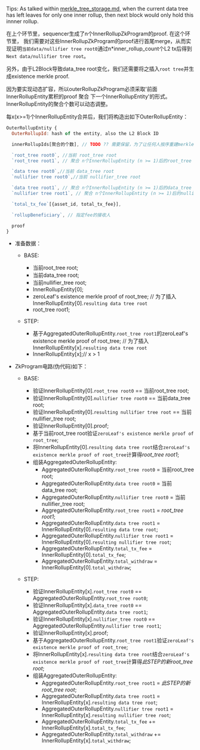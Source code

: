 Tips: As talked within [merkle_tree_storage.md](./merkle_tree_storage.md#switch-to-new-data-tree), when the current data tree has left leaves for only one inner rollup, then next block would only hold this innner rollup.

在上个环节里，sequencer生成了n个InnerRollupZkProgram的proof. 在这个环节里， 我们需要对这些InnerRollupZkProgram的proof进行首尾merge，从而实现证明`当前data/nullifier tree root0`通过n*inner_rollup_count个L2 tx后得到`Next data/nullifier tree root`。

另外，由于L2Block导致data_tree root变化，我们还需要将之插入`root tree`并生成existence merkle proof.

因为要实现动态扩容，所以outerRollupZkProgram必须采取'前面InnerRollupEntity累积的proof 聚合 下一个InnerRollupEntity'的形式。InnerRollupEntity的聚合个数可以动态调整。

每x(x>=1)个InnerRollupEntity合并后，我们将构造出如下OuterRollupEntity：
```js
OuterRollupEntity {
  OuterRollupId: hash of the entity, also the L2 Block ID

  innerRollupIds[聚合的个数], // TODO ?? 需要保留，为了让任何人按序重建merkle tree

  `root_tree root0`, //当前 root_tree root
  `root_tree root1`, // 聚合 n个InnerRollupEntity (n >= 1)后的root_tree root

  `data tree root0`,//当前 data_tree root
  `nullifier tree root0`,//当前 nullifier_tree root

  `data tree root1`, // 聚合 n个InnerRollupEntity (n >= 1)后的data_tree root
  `nullifier tree root1`, // 聚合 n个InnerRollupEntity (n >= 1)后的nullifier_tree root

  `total_tx_fee`[{asset_id, total_tx_fee}],

  `rollupBeneficiary`, // 指定fee的接收人

  proof
}
```

* 准备数据：
  * BASE:
    * 当前root_tree root;
    * 当前data_tree root;
    * 当前nullifier_tree root;
    * InnerRollupEntity[0];
    * zeroLeaf's existence merkle proof of root_tree; // 为了插入InnerRollupEntity[0].`resulting data tree root`
    * root_tree root1;

  * STEP:
    * 基于AggregatedOuterRollupEntity.`root_tree root1`的zeroLeaf's existence merkle proof of root_tree; // 为了插入InnerRollupEntity[x].`resulting data tree root`
    * InnerRollupEntity[x];// x > 1

* ZkProgram电路(伪代码)如下：
  * BASE:
    * 验证InnerRollupEntity[0].`root_tree root0` == 当前root_tree root;
    * 验证InnerRollupEntity[0].`nullifier tree root0` == 当前data_tree root;
    * 验证InnerRollupEntity[0].`resulting nullifier tree root` == 当前nullifier_tree root;
    * 验证InnerRollupEntity[0].proof;
    * 基于当前root_tree root验证`zeroLeaf's existence merkle proof of root_tree`;
    * 将InnerRollupEntity[0].`resulting data tree root`结合`zeroLeaf's existence merkle proof of root_tree`计算得*root_tree root1*;
    * 组装AggregatedOuterRollupEntity:
      * AggregatedOuterRollupEntity.`root_tree root0` = 当前root_tree root;
      * AggregatedOuterRollupEntity.`data tree root0` = 当前data_tree root;
      * AggregatedOuterRollupEntity.`nullifier tree root0` = 当前nullifier_tree root;
      * AggregatedOuterRollupEntity.`root_tree root1` = *root_tree root1*;
      * AggregatedOuterRollupEntity.`data tree root1` = InnerRollupEntity[0].`resulting data tree root`;
      * AggregatedOuterRollupEntity.`nullifier tree root1` = InnerRollupEntity[0].`resulting nullifier tree root`;
      * AggregatedOuterRollupEntity.`total_tx_fee` = InnerRollupEntity[0].`total_tx_fee`;
      * AggregatedOuterRollupEntity.`total_withdraw` = InnerRollupEntity[0].`total_withdraw`;

  * STEP:
    * 验证InnerRollupEntity[x].`root_tree root0` == AggregatedOuterRollupEntity.`root_tree root0`;  
    * 验证InnerRollupEntity[x].`data_tree root0` == AggregatedOuterRollupEntity.`data tree root1`;
    * 验证InnerRollupEntity[x].`nullifier_tree root0` == AggregatedOuterRollupEntity.`nullifier tree root1`;
    * 验证InnerRollupEntity[x].proof;
    * 基于AggregatedOuterRollupEntity.`root_tree root1`验证`zeroLeaf's existence merkle proof of root_tree`;
    * 将InnerRollupEntity[x].`resulting data tree root`结合`zeroLeaf's existence merkle proof of root_tree`计算得*此STEP的新root_tree root*;
    * 组装AggregatedOuterRollupEntity:
      * AggregatedOuterRollupEntity.`root_tree root1` = *此STEP的新root_tree root*;
      * AggregatedOuterRollupEntity.`data tree root1` = InnerRollupEntity[x].`resulting data tree root`;
      * AggregatedOuterRollupEntity.`nullifier tree root1` = InnerRollupEntity[x].`resulting nullifier tree root`;
      * AggregatedOuterRollupEntity.`total_tx_fee` += InnerRollupEntity[x].`total_tx_fee`;
      * AggregatedOuterRollupEntity.`total_withdraw` += InnerRollupEntity[x].`total_withdraw`;


